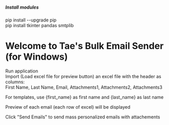 ##### Install modules  
pip install --upgrade pip  
pip install tkinter pandas smtplib  

Welcome to Tae's Bulk Email Sender (for Windows)  
================================================

Run application  
Import (Load excel file for preview button) an excel file with the header as columns:  
First Name, Last Name, Email, Attachments1, Attachments2, Attachments3  

For templates, use {first_name} as first name and {last_name} as last name  

Preview of each email (each row of excel) will be displayed  

Click "Send Emails" to send mass personalized emails with attachements  

